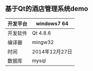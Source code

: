 ## 基于Qt的酒店管理系统demo

| 开发平台 | windows7  64|
|--|--|
|开发软件 |Qt 4.8.6|
|编译器|mingw32|
|时间|2014年12月27日|
|数据库 | mysql|

